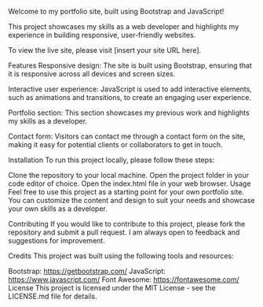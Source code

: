 Welcome to my portfolio site, built using Bootstrap and JavaScript!

This project showcases my skills as a web developer and highlights my experience in building responsive, user-friendly websites.

To view the live site, please visit [insert your site URL here].

Features
Responsive design: The site is built using Bootstrap, ensuring that it is responsive across all devices and screen sizes.

Interactive user experience: JavaScript is used to add interactive elements, such as animations and transitions, to create an engaging user experience.

Portfolio section: This section showcases my previous work and highlights my skills as a developer.

Contact form: Visitors can contact me through a contact form on the site, making it easy for potential clients or collaborators to get in touch.

Installation
To run this project locally, please follow these steps:

Clone the repository to your local machine.
Open the project folder in your code editor of choice.
Open the index.html file in your web browser.
Usage
Feel free to use this project as a starting point for your own portfolio site. You can customize the content and design to suit your needs and showcase your own skills as a developer.

Contributing
If you would like to contribute to this project, please fork the repository and submit a pull request. I am always open to feedback and suggestions for improvement.

Credits
This project was built using the following tools and resources:

Bootstrap: https://getbootstrap.com/
JavaScript: https://www.javascript.com/
Font Awesome: https://fontawesome.com/
License
This project is licensed under the MIT License - see the LICENSE.md file for details.
